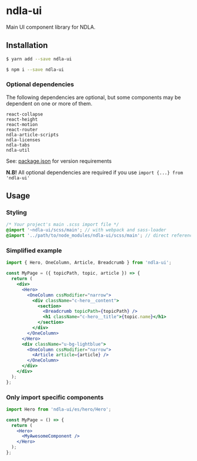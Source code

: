 # ndla-ui

Main UI component library for NDLA.

## Installation

```sh
$ yarn add --save ndla-ui
```

```sh
$ npm i --save ndla-ui
```

### Optional dependencies

The following dependencies are optional, but some components may be dependent on one or more of them.

```
react-collapse
react-height
react-motion
react-router
ndla-article-scripts
ndla-licenses
ndla-tabs
ndla-util
```

See: [package.json](package.json) for version requirements

**N.B!** All optional dependencies are required if you use `import {...} from 'ndla-ui'`

## Usage

### Styling

```scss
/* Your project's main .scss import file */
@import '~ndla-ui/scss/main'; // with webpack and sass-loader
@import '../path/to/node_modules/ndla-ui/scss/main'; // direct reference
```

### Simplified example

```jsx
import { Hero, OneColumn, Article, Breadcrumb } from 'ndla-ui';

const MyPage = ({ topicPath, topic, article }) => {
  return (
    <div>
      <Hero>
        <OneColumn cssModifier="narrow">
          <div className="c-hero__content">
            <section>
              <Breadcrumb topicPath={topicPath} />
              <h1 className="c-hero__title">{topic.name}</h1>
            </section>
          </div>
        </OneColumn>
      </Hero>
      <div className="u-bg-lightblue">
        <OneColumn cssModifier="narrow">
          <Article article={article} />
        </OneColumn>
      </div>
    </div>
  );
};
```

### Only import specific components

```jsx
import Hero from 'ndla-ui/es/hero/Hero';

const MyPage = () => {
  return (
    <Hero>
      <MyAwesomeComponent />
    </Hero>
  );
};
```
